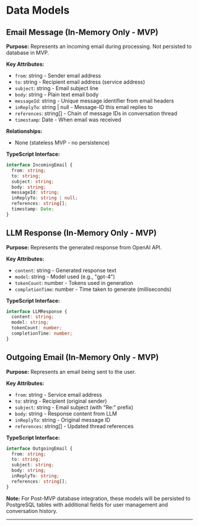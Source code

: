 # Data Models

## Email Message (In-Memory Only - MVP)

**Purpose:** Represents an incoming email during processing. Not persisted to database in MVP.

**Key Attributes:**
- `from`: string - Sender email address
- `to`: string - Recipient email address (service address)
- `subject`: string - Email subject line
- `body`: string - Plain text email body
- `messageId`: string - Unique message identifier from email headers
- `inReplyTo`: string | null - Message-ID this email replies to
- `references`: string[] - Chain of message IDs in conversation thread
- `timestamp`: Date - When email was received

**Relationships:**
- None (stateless MVP - no persistence)

**TypeScript Interface:**
```typescript
interface IncomingEmail {
  from: string;
  to: string;
  subject: string;
  body: string;
  messageId: string;
  inReplyTo: string | null;
  references: string[];
  timestamp: Date;
}
```

## LLM Response (In-Memory Only - MVP)

**Purpose:** Represents the generated response from OpenAI API.

**Key Attributes:**
- `content`: string - Generated response text
- `model`: string - Model used (e.g., "gpt-4")
- `tokenCount`: number - Tokens used in generation
- `completionTime`: number - Time taken to generate (milliseconds)

**TypeScript Interface:**
```typescript
interface LLMResponse {
  content: string;
  model: string;
  tokenCount: number;
  completionTime: number;
}
```

## Outgoing Email (In-Memory Only - MVP)

**Purpose:** Represents an email being sent to the user.

**Key Attributes:**
- `from`: string - Service email address
- `to`: string - Recipient (original sender)
- `subject`: string - Email subject (with "Re:" prefix)
- `body`: string - Response content from LLM
- `inReplyTo`: string - Original message ID
- `references`: string[] - Updated thread references

**TypeScript Interface:**
```typescript
interface OutgoingEmail {
  from: string;
  to: string;
  subject: string;
  body: string;
  inReplyTo: string;
  references: string[];
}
```

**Note:** For Post-MVP database integration, these models will be persisted to PostgreSQL tables with additional fields for user management and conversation history.

---
